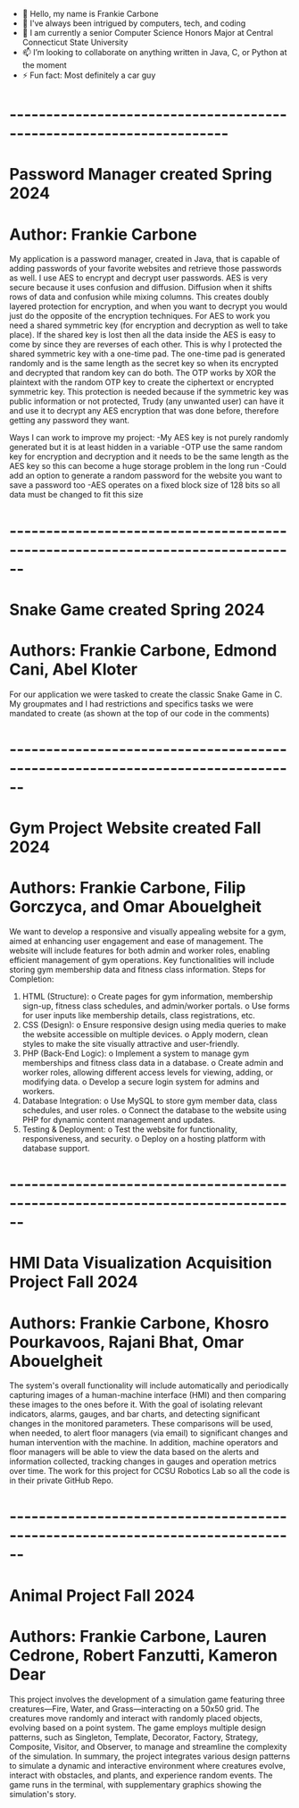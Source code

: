 - 👋 Hello, my name is Frankie Carbone
- 👀 I've always been intrigued by computers, tech, and coding
- 🌱 I am currently a senior Computer Science Honors Major at Central Connecticut State University
- 📫 I’m looking to collaborate on anything written in Java, C, or Python at the moment
- ⚡ Fun fact: Most definitely a car guy

# --------------------------------------------------------------------

# Password Manager created Spring 2024
# Author: Frankie Carbone

 My application is a password manager, created in Java, that is capable of adding passwords of your favorite websites and retrieve those passwords as well. I use AES to encrypt and decrypt user passwords. AES is very secure because it uses confusion and diffusion. Diffusion when it shifts rows of data and confusion while mixing columns. This creates doubly layered protection for encryption, and when you want to decrypt you would just do the opposite of the encryption techniques. For AES to work you need a shared symmetric key (for encryption and decryption as well to take place). If the shared key is lost then all the data inside the AES is easy to come by since they are reverses of each other. This is why I protected the shared symmetric key with a one-time pad. The one-time pad is generated randomly and is the same length as the secret key so when its encrypted and decrypted that random key can do both. The OTP works by XOR the plaintext with the random OTP key to create the ciphertext or encrypted symmetric key. This protection is needed because if the symmetric key was public information or not protected, Trudy (any unwanted user) can have it and use it to decrypt any AES encryption that was done before, therefore getting any password they want. 

Ways I can work to improve my project:
-My AES key is not purely randomly generated but it is at least hidden in a variable​
-OTP use the same random key for encryption and decryption and it needs to be the same length as the AES key so this can become a huge storage problem in the long run​
-Could add an option to generate a random password for the website you want to save a password too​
-AES operates on a fixed block size of 128 bits so all data must be changed to fit this size​

# ------------------------------------------------------------------------------

# Snake Game created Spring 2024
# Authors: Frankie Carbone, Edmond Cani, Abel Kloter

For our application we were tasked to create the classic Snake Game in C. My groupmates and I had restrictions and specifics tasks we were mandated to create (as shown at the top of our code in the comments)

# ------------------------------------------------------------------------------

# Gym Project Website created Fall 2024
# Authors: Frankie Carbone, Filip Gorczyca, and Omar Abouelgheit

We want to develop a responsive and visually appealing website for a gym, aimed at enhancing user engagement and ease of management. The website will include features for both admin and worker roles, enabling efficient management of gym operations. Key functionalities will include storing gym membership data and fitness class information. 
Steps for Completion:
1.	HTML (Structure):
o	Create pages for gym information, membership sign-up, fitness class schedules, and admin/worker portals.
o	Use forms for user inputs like membership details, class registrations, etc.
2.	CSS (Design):
o	Ensure responsive design using media queries to make the website accessible on multiple devices.
o	Apply modern, clean styles to make the site visually attractive and user-friendly.
3.	PHP (Back-End Logic):
o	Implement a system to manage gym memberships and fitness class data in a database.
o	Create admin and worker roles, allowing different access levels for viewing, adding, or modifying data.
o	Develop a secure login system for admins and workers.
4.	Database Integration:
o	Use MySQL to store gym member data, class schedules, and user roles.
o	Connect the database to the website using PHP for dynamic content management and updates.
5.	Testing & Deployment:
o	Test the website for functionality, responsiveness, and security.
o	Deploy on a hosting platform with database support.


# ------------------------------------------------------------------------------

# HMI Data Visualization Acquisition Project Fall 2024
# Authors: Frankie Carbone, Khosro Pourkavoos, Rajani Bhat, Omar Abouelgheit

The system's overall functionality will include automatically and periodically capturing images of a
human-machine interface (HMI) and then comparing these images to the ones before it. With the
goal of isolating relevant indicators, alarms, gauges, and bar charts, and detecting significant
changes in the monitored parameters. These comparisons will be used, when needed, to alert floor
managers (via email) to significant changes and human intervention with the machine. In addition,
machine operators and floor managers will be able to view the data based on the alerts and
information collected, tracking changes in gauges and operation metrics over time. The work for this 
project for CCSU Robotics Lab so all the code is in their private GitHub Repo.

# ------------------------------------------------------------------------------

# Animal Project Fall 2024
# Authors: Frankie Carbone, Lauren Cedrone, Robert Fanzutti, Kameron Dear

This project involves the development of a simulation game featuring three creatures—Fire, Water, and Grass—interacting on a 50x50 grid. The creatures move randomly and interact with randomly placed objects, evolving based on a point system. The game employs multiple design patterns, such as Singleton, Template, Decorator, Factory, Strategy, Composite, Visitor, and Observer, to manage and streamline the complexity of the simulation. In summary, the project integrates various design patterns to simulate a dynamic and interactive environment where creatures evolve, interact with obstacles, and plants, and experience random events. The game runs in the terminal, with supplementary graphics showing the simulation's story.

